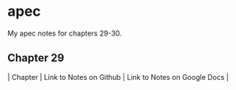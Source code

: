 # apec
My apec notes for chapters 29-30. 

## Chapter 29 
| Chapter | Link to Notes on Github | Link to Notes on Google Docs | 
